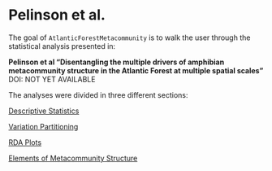 
<!-- README.md is generated from README.Rmd. Please edit that file -->

# Pelinson et al.

<!-- badges: start -->

<!-- badges: end -->

The goal of `AtlanticForestMetacommunity` is to walk the user through
the statistical analysis presented in:

**Pelinson et al “Disentangling the multiple drivers of amphibian
metacommunity structure in the Atlantic Forest at multiple spatial
scales”**  
DOI: NOT YET AVAILABLE

The analyses were divided in three different sections:

[Descriptive
Statistics](https://github.com/RodolfoPelinson/AtlanticForestMetacommunity/blob/master/Descriptive%20Statistics/Descriptive-Statistics.md)

[Variation
Partitioning](https://github.com/RodolfoPelinson/AtlanticForestMetacommunity/blob/master/VarPart/Variation_Partitioning.md)

[RDA
Plots](https://github.com/RodolfoPelinson/AtlanticForestMetacommunity/blob/master/RDAs/RDAs.md)

[Elements of Metacommunity
Structure](https://github.com/RodolfoPelinson/AtlanticForestMetacommunity/blob/master/EMS/EMS.md)
